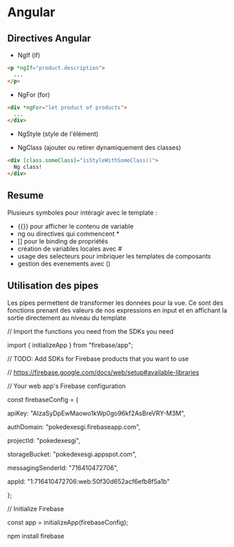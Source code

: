# Angular

##  Directives Angular
- NgIf (if)
``` html
<p *ngIf="product.description">
  ...
</p>
```


- NgFor (for)
``` html
<div *ngFor="let product of products">
  ...
</div>
```

- NgStyle (style de l'élément)


- NgClass (ajouter ou retirer dynamiquement des classes)
``` html
<div [class.someClass]="isStyleWithSomeClass()">
  Ng class!
</div>
```

## Resume

Plusieurs symboles pour intéragir avec le template :
- {{}} pour afficher le contenu de variable 
- ng ou directives qui commencent *
- [] pour le binding de propriétés
- création de variables locales avec #
- usage des selecteurs pour imbriquer les templates de composants
- gestion des evenements avec ()

## Utilisation des pipes

Les pipes permettent de transformer les données pour la vue.
Ce sont des fonctions prenant des valeurs de nos expressions en input et en affichant la sortie directement au niveau du template


// Import the functions you need from the SDKs you need

import { initializeApp } from "firebase/app";

// TODO: Add SDKs for Firebase products that you want to use

// https://firebase.google.com/docs/web/setup#available-libraries


// Your web app's Firebase configuration

const firebaseConfig = {

apiKey: "AIzaSyDpEwMaowo1kWp0go96kf2AsBreVRY-M3M",

authDomain: "pokedexesgi.firebaseapp.com",

projectId: "pokedexesgi",

storageBucket: "pokedexesgi.appspot.com",

messagingSenderId: "716410472706",

appId: "1:716410472706:web:50f30d652acf6efb8f5a1b"

};


// Initialize Firebase

const app = initializeApp(firebaseConfig);




npm install firebase
